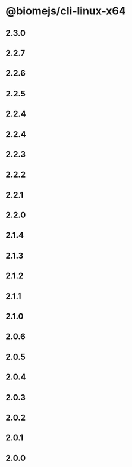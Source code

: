 # @biomejs/cli-linux-x64

## 2.3.0

## 2.2.7

## 2.2.6

## 2.2.5

## 2.2.4

## 2.2.4

## 2.2.3

## 2.2.2

## 2.2.1

## 2.2.0

## 2.1.4

## 2.1.3

## 2.1.2

## 2.1.1

## 2.1.0

## 2.0.6

## 2.0.5

## 2.0.4

## 2.0.3

## 2.0.2

## 2.0.1

## 2.0.0

